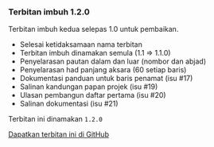 ---
---

### Terbitan imbuh 1.2.0

Terbitan imbuh kedua selepas 1.0 untuk pembaikan.

* Selesai ketidaksamaan nama terbitan
* Terbitan imbuh dinamakan semula (1.1 => 1.1.0)
* Penyelarasan pautan dalam dan luar (nombor dan abjad)
* Penyelarasan had panjang aksara (60 setiap baris)
* Dokumentasi panduan untuk baris penamat (isu #17)
* Salinan kandungan papan projek (isu #19)
* Ulasan pembangun daftar pertama (isu #20)
* Salinan dokumentasi (isu #21)

Terbitan ini dinamakan `1.2.0`

[Dapatkan terbitan ini di GitHub][a]

  [a]: https://github.com/kmubiin/suaikata/releases/tag/1.2.0
